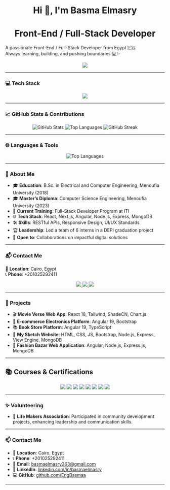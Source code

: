 <h1 align="center">Hi 👋, I'm Basma Elmasry</h1>
<h1 align="center">Front-End / Full-Stack Developer</h3>

<p>
  A passionate Front-End / Full-Stack Developer from Egypt 🇪🇬<br/>
  Always learning, building, and pushing boundaries 💻✨
</p>


<p  align="center">
  <img src="https://github-readme-stats.vercel.app/api/top-langs/?username=EngBasmaa&layout=compact&theme=radical&langs_count=8" />
</p>

---



### 💻 Tech Stack

<p align="center">
  <img src="https://skillicons.dev/icons?i=html,css,js,ts,react,nextjs,angular,nodejs,express,mongodb,tailwind,bootstrap,git" />
</p>

---
### 📈 GitHub Stats & Contributions

<p align="center">
  <img src="https://github-readme-stats.vercel.app/api?username=EngBasmaa&show_icons=true&theme=radical" alt="GitHub Stats" />
  <img src="https://github-readme-stats.vercel.app/api/top-langs/?username=EngBasmaa&layout=compact&theme=radical" alt="Top Languages" />
  <img src="https://github-readme-streak-stats.herokuapp.com/?user=EngBasmaa&theme=radical" alt="GitHub Streak" />
</p>

---


### 🌐 Languages & Tools

<p align="center">
  <img src="https://github-readme-stats.vercel.app/api/top-langs/?username=EngBasmaa&layout=compact&theme=radical" alt="Top Languages" />
</p>

---

### 💫 About Me

- 🎓 **Education**: B.Sc. in Electrical and Computer Engineering, Menoufia University (2018)  
- 🎓 **Master’s Diploma**: Computer Science Engineering, Menoufia University (2023)  
- 💼 **Current Training**: Full-Stack Developer Program at ITI  
- 🌐 **Tech Stack**: React, Next.js, Angular, Node.js, Express, MongoDB  
- 🛠️ **Skills**: RESTful APIs, Responsive Design, UI/UX Standards  
- 🏆 **Leadership**: Led a team of 6 interns in a DEPI graduation project  
- 🤝 **Open to**: Collaborations on impactful digital solutions  

---
### 📬 Contact Me

📍 **Location**: Cairo, Egypt  
📞 **Phone**: +201025292411 

<p align="center">
  <a href="mailto:basmaelmasry263@gmail.com">
    <img src="https://img.shields.io/badge/Gmail-D14836?style=for-the-badge&logo=gmail&logoColor=white"/>
  </a>
  <a href="https://linkedin.com/in/basma-el-masry/">
    <img src="https://img.shields.io/badge/LinkedIn-0077B5?style=for-the-badge&logo=linkedin&logoColor=white"/>
  </a>
  
  <a href="https://github.com/EngBasmaa">
    <img src="https://img.shields.io/badge/GitHub-181717?style=for-the-badge&logo=github&logoColor=white"/>
  </a>
</p>

---

### 🚀 Projects

- 🎬 **Movie Verse Web App**: React 18, Tailwind, ShadeCN, Chart.js  
- 🛒 **E-commerce Electronics Platform**: Angular 19, Bootstrap  
- 📚 **Book Store Platform**: Angular 19, TypeScript  
- 🎨 **My Sketch Website**: HTML, CSS, JS, Bootstrap, Node.js, Express, View Engine, MongoDB  
- 👗 **Fashion Bazar Web Application**: Angular, Node.js, Express.js, MongoDB  

---


## 📚 Courses & Certifications

<p align="center">
  <img src="https://img.shields.io/badge/JavaScript,%20ES6,%20React,%20Angular,%20Node-Mahara%20Tech-%23f39c12?style=for-the-badge" />
  <img src="https://img.shields.io/badge/Master%20Angular%20(Udemy)-%23e67e22?style=for-the-badge&logo=udemy&logoColor=white" />
  <img src="https://img.shields.io/badge/Angular%20for%20Beginners-Coursera-%233498db?style=for-the-badge&logo=coursera&logoColor=white" />
  <img src="https://img.shields.io/badge/Software%20Engineering-ALX%20SE-%239b59b6?style=for-the-badge" />
  <img src="https://img.shields.io/badge/Web%20Development-Udacity%20/%20FWD-%231abc9c?style=for-the-badge&logo=udacity&logoColor=white" />
  <img src="https://img.shields.io/badge/Full--Stack%20MERN%20Training-ITI-%232ecc71?style=for-the-badge&logo=node.js&logoColor=white" />
  <img src="https://img.shields.io/badge/Full--Stack%20MEAN%20Training-NTI-%23e74c3c?style=for-the-badge&logo=angular&logoColor=white" />
  <img src="https://img.shields.io/badge/Front--End%20&%20Leadership-DEPI%20%7C%20MCIT-%23c0392b?style=for-the-badge" />
</p>




---



### ✨ Volunteering

- 🤝 **Life Makers Association**: Participated in community development projects, enhancing leadership and communication skills.

---

### 📫 Contact Me

- 📍 **Location**: Cairo, Egypt  
- 📞 **Phone**: +201025292411  
- 📧 **Email**: basmaelmasry263@gmail.com  
- 💼 **LinkedIn**: [linkedin.com/in/basmaelmasry](https://www.linkedin.com/in/basma-el-masry/)  
- 💻 **GitHub**: [github.com/EngBasmaa](https://github.com/EngBasmaa)

---
